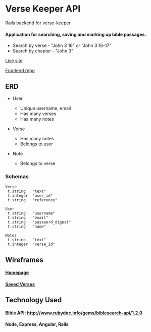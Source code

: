 # Verse Keeper API
Rails backend for verse-keeper

#### Application for searching, saving and marking up bible passages. 
- Search by verse - "John 3 16" or "John 3 16-17"
- Search by chapter - "John 3"

[Live site](https://verse-keeper-ui.herokuapp.com/)

[Frontend repo](https://github.com/currymich/verse-keeper-ui)

## ERD

- User
   - Unique username, email
   - Has many verses
   - Has many notes
   
- Verse
   - Has many notes
   - Belongs to user
       
- Note
   - Belongs to verse
   
### Schemas   
```
Verse
 t.string   "text"
 t.integer  "user_id"
 t.string   "reference"
```
   
```
User
 t.string   "username"
 t.string   "email"
 t.string   "password_digest"
 t.string   "name"
```

```
Notes 
 t.string   "text"
 t.integer  "verse_id"
```

## Wireframes

#### [Homepage](https://wireframe.cc/Ij14Ul)
#### [Saved Verses](https://wireframe.cc/rVu4jn)

## Technology Used

#### Bible API: http://www.rubydoc.info/gems/biblesearch-api/1.2.0
#### Node, Express, Angular, Rails
